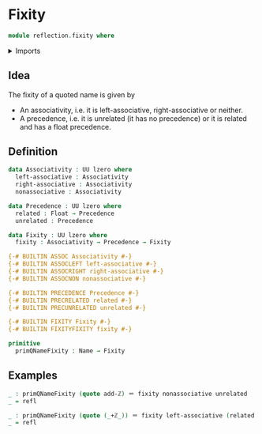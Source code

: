 # Fixity

```agda
module reflection.fixity where
```

<details><summary>Imports</summary>

```agda
open import elementary-number-theory.addition-integers

open import foundation.identity-types
open import foundation.universe-levels

open import primitives.floats

open import reflection.names
```

</details>

## Idea

The fixity of a quoted name is given by

- An associativity, i.e. it is left-associative, right-associative or neither.
- A precedence, i.e. it is unrelated (it has no precedence) or it is related and
  has a float precedence.

## Definition

```agda
data Associativity : UU lzero where
  left-associative : Associativity
  right-associative : Associativity
  nonassociative : Associativity

data Precedence : UU lzero where
  related : Float → Precedence
  unrelated : Precedence

data Fixity : UU lzero where
  fixity : Associativity → Precedence → Fixity

{-# BUILTIN ASSOC Associativity #-}
{-# BUILTIN ASSOCLEFT left-associative #-}
{-# BUILTIN ASSOCRIGHT right-associative #-}
{-# BUILTIN ASSOCNON nonassociative #-}

{-# BUILTIN PRECEDENCE Precedence #-}
{-# BUILTIN PRECRELATED related #-}
{-# BUILTIN PRECUNRELATED unrelated #-}

{-# BUILTIN FIXITY Fixity #-}
{-# BUILTIN FIXITYFIXITY fixity #-}

primitive
  primQNameFixity : Name → Fixity
```

## Examples

```agda
_ : primQNameFixity (quote add-ℤ) ＝ fixity nonassociative unrelated
_ = refl

_ : primQNameFixity (quote (_+ℤ_)) ＝ fixity left-associative (related 35.0)
_ = refl
```
